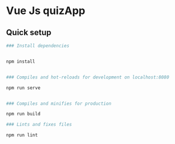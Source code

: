 # Vue Js quizApp

## Quick setup


``` bash
### Install dependencies


npm install


### Compiles and hot-reloads for development on localhost:8080

npm run serve


### Compiles and minifies for production

npm run build

### Lints and fixes files

npm run lint

```
